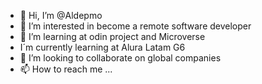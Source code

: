 - 👋 Hi, I’m @Aldepmo
- 👀 I’m interested in become a remote software developer
- 🌱 I’m learning at odin project and Microverse
-   I´m currently learning at Alura Latam G6
- 💞️ I’m looking to collaborate on global companies
- 📫 How to reach me ...

<!---
Aldepmo/Aldepmo is a ✨ special ✨ repository because its `README.md` (this file) appears on your GitHub profile.
You can click the Preview link to take a look at your changes.
--->
